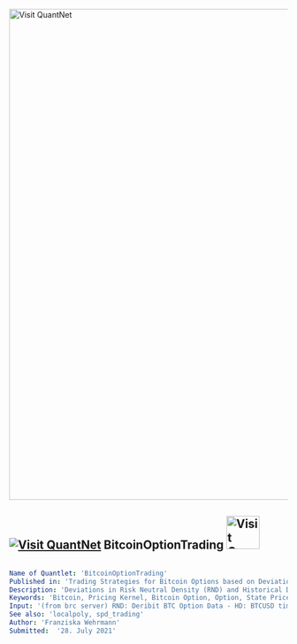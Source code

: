 [<img src="https://github.com/QuantLet/Styleguide-and-FAQ/blob/master/pictures/banner.png" width="888" alt="Visit QuantNet">](http://quantlet.de/)

## [<img src="https://github.com/QuantLet/Styleguide-and-FAQ/blob/master/pictures/qloqo.png" alt="Visit QuantNet">](http://quantlet.de/) **BitcoinOptionTrading** [<img src="https://github.com/QuantLet/Styleguide-and-FAQ/blob/master/pictures/QN2.png" width="60" alt="Visit QuantNet 2.0">](http://quantlet.de/)

```yaml

Name of Quantlet: 'BitcoinOptionTrading'
Published in: 'Trading Strategies for Bitcoin Options based on Deviations in Risk Neutral and Historical Densities'
Description: 'Deviations in Risk Neutral Density (RND) and Historical Density (HD) can be used to develop trading strategies. The Risk Neutral Density is estimated via Rookley’s Method, which uses Local Polynomial Regression to smooth the implied volatility surface. In order to estimate the Historical Density, a GARCH(1,1) model is used to fit the bahavior of the underlying. In the scope of this thesis two python packages were developed and deployed on pypi.org - localpoly and spd_trading.'
Keywords: 'Bitcoin, Pricing Kernel, Bitcoin Option, Option, State Price Density, Rookley, GARCH, Risk Neutral Density, Historical Density, RND, HD, Local Polynomial Regression, Local Polynomial Estimation'
Input: '(from brc server) RND: Deribit BTC Option Data - HD: BTCUSD timeseries'
See also: 'localpoly, spd_trading'
Author: 'Franziska Wehrmann'
Submitted:  '28. July 2021'



```
